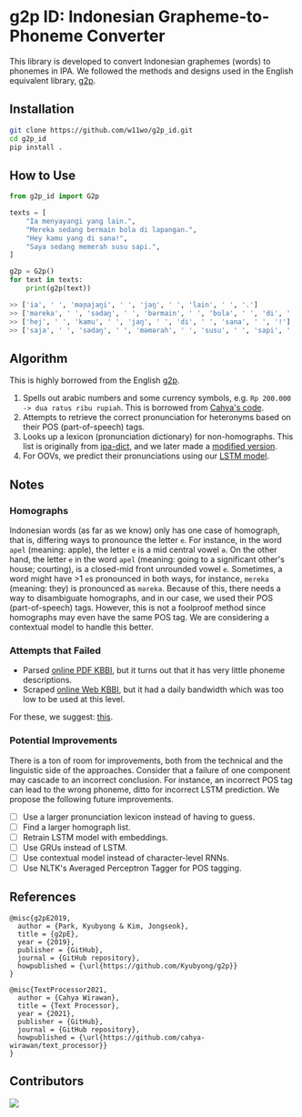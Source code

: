 # g2p ID: Indonesian Grapheme-to-Phoneme Converter

This library is developed to convert Indonesian graphemes (words) to phonemes in IPA. We followed the methods and designs used in the English equivalent library, [g2p](https://github.com/Kyubyong/g2p).

## Installation

```bash
git clone https://github.com/w11wo/g2p_id.git
cd g2p_id
pip install .
```

## How to Use

```py
from g2p_id import G2p

texts = [
    "Ia menyayangi yang lain.",
    "Mereka sedang bermain bola di lapangan.",
    "Hey kamu yang di sana!",
    "Saya sedang memerah susu sapi.",
]

g2p = G2p()
for text in texts:
    print(g2p(text))

>> ['ia', ' ', 'məɲajaŋi', ' ', 'jaŋ', ' ', 'lain', ' ', '.']
>> ['məreka', ' ', 'sədaŋ', ' ', 'bərmain', ' ', 'bola', ' ', 'di', ' ', 'lapaŋan', ' ', '.']
>> ['hej', ' ', 'kamu', ' ', 'jaŋ', ' ', 'di', ' ', 'sana', ' ', '!']
>> ['saja', ' ', 'sədaŋ', ' ', 'məmərah', ' ', 'susu', ' ', 'sapi', ' ', '.']
```

## Algorithm

This is highly borrowed from the English [g2p](https://github.com/Kyubyong/g2p).

1. Spells out arabic numbers and some currency symbols, e.g. `Rp 200.000 -> dua ratus ribu rupiah`. This is borrowed from [Cahya's code](https://github.com/cahya-wirawan/text_processor).
2. Attempts to retrieve the correct pronunciation for heteronyms based on their POS (part-of-speech) tags.
3. Looks up a lexicon (pronunciation dictionary) for non-homographs. This list is originally from [ipa-dict](https://github.com/open-dict-data/ipa-dict/blob/master/data/ma.txt), and we later made a [modified version](https://huggingface.co/datasets/bookbot/id_word2phoneme).
4. For OOVs, we predict their pronunciations using our [LSTM model](https://huggingface.co/bookbot/id-g2p-lstm).

## Notes

### Homographs

Indonesian words (as far as we know) only has one case of homograph, that is, differing ways to pronounce the letter `e`. For instance, in the word `apel` (meaning: apple), the letter `e` is a mid central vowel `ə`. On the other hand, the letter `e` in the word `apel` (meaning: going to a significant other's house; courting), is a closed-mid front unrounded vowel `e`. Sometimes, a word might have >1 `e`s pronounced in both ways, for instance, `mereka` (meaning: they) is pronounced as `məreka`. Because of this, there needs a way to disambiguate homographs, and in our case, we used their POS (part-of-speech) tags. However, this is not a foolproof method since homographs may even have the same POS tag. We are considering a contextual model to handle this better.

### Attempts that Failed

- Parsed [online PDF KBBI](https://oldi.lipi.go.id/public/Kamus%20Indonesia.pdf), but it turns out that it has very little phoneme descriptions.
- Scraped [online Web KBBI](https://github.com/laymonage/kbbi-python), but it had a daily bandwidth which was too low to be used at this level.

For these, we suggest: [this](https://www.youtube.com/shorts/13ViHuJzP3g).

### Potential Improvements

There is a ton of room for improvements, both from the technical and the linguistic side of the approaches. Consider that a failure of one component may cascade to an incorrect conclusion. For instance, an incorrect POS tag can lead to the wrong phoneme, ditto for incorrect LSTM prediction. We propose the following future improvements.

- [ ] Use a larger pronunciation lexicon instead of having to guess.
- [ ] Find a larger homograph list.
- [ ] Retrain LSTM model with embeddings.
- [ ] Use GRUs instead of LSTM.
- [ ] Use contextual model instead of character-level RNNs.
- [ ] Use NLTK's Averaged Perceptron Tagger for POS tagging.

## References

```
@misc{g2pE2019,
  author = {Park, Kyubyong & Kim, Jongseok},
  title = {g2pE},
  year = {2019},
  publisher = {GitHub},
  journal = {GitHub repository},
  howpublished = {\url{https://github.com/Kyubyong/g2p}}
}
```

```
@misc{TextProcessor2021,
  author = {Cahya Wirawan},
  title = {Text Processor},
  year = {2021},
  publisher = {GitHub},
  journal = {GitHub repository},
  howpublished = {\url{https://github.com/cahya-wirawan/text_processor}}
}
```

## Contributors

<a href="https://github.com/w11wo/g2p_id/graphs/contributors">
  <img src="https://contrib.rocks/image?repo=w11wo/g2p_id" />
</a>
